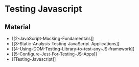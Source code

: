 # Testing Javascript

## Material

- [[2-JavaScript-Mocking-Fundamentals]]
- [[3-Static-Analysis-Testing-JavaScript-Applications]]
- [[4-Using-DOM-Testing-Library-to-test-any-JS-framework]]
- [[5-Configure-Jest-For-Testing-JS-Apps]]
- [[Testing-Javascript]]
